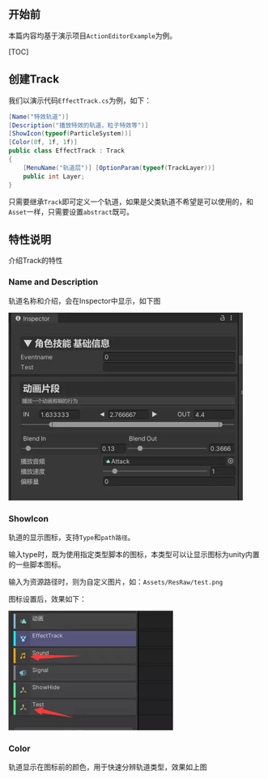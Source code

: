 ## 开始前
本篇内容均基于演示项目`ActionEditorExample`为例。

[TOC]

## 创建Track

我们以演示代码`EffectTrack.cs`为例，如下：

```c#
[Name("特效轨道")]
[Description("播放特效的轨道，粒子特效等")]
[ShowIcon(typeof(ParticleSystem))]
[Color(0f, 1f, 1f)]
public class EffectTrack : Track
{
    [MenuName("轨道层")] [OptionParam(typeof(TrackLayer))]
    public int Layer;
}
```

只需要继承`Track`即可定义一个轨道，如果是父类轨道不希望是可以使用的，和`Asset`一样，只需要设置`abstract`既可。

## 特性说明

介绍Track的特性

### Name and Description

轨道名称和介绍，会在Inspector中显示，如下图

![](images/1684727333061721.png)



### ShowIcon 

轨道的显示图标，支持`Type`和`path路径`。

输入type时，既为使用指定类型脚本的图标，本类型可以让显示图标为unity内置的一些脚本图标。

输入为资源路径时，则为自定义图片，如：`Assets/ResRaw/test.png`

图标设置后，效果如下：

![](images/1684727345549153.png)


### Color

轨道显示在图标前的颜色，用于快速分辨轨道类型，效果如上图